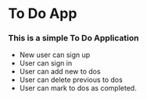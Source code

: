 # To Do App

### This is a simple To Do Application 
- New user can sign up
- User can sign in
- User can add new to dos
- User can delete previous to dos
- User can mark to dos as completed. 

